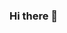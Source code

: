 ### Hi there 👋

<!--
**phpust/phpust** is a ✨ _special_ ✨ repository because its `README.md` (this file) appears on your GitHub profile.

Here are some ideas to get you started:

- 🔭 I’m currently working on My Projects
- 🌱 I’m currently learning Python/Ruby/Nodejs
- 👯 I’m looking to collaborate on Remote Jobs
- 📫 How to reach me: s.kashizadeh@gmail.com
- ⚡ Fun fact: I Love Challenges

